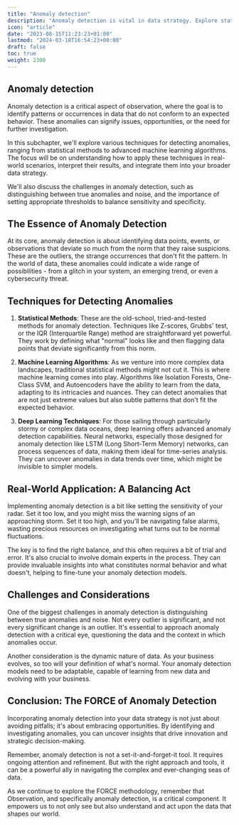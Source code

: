 ```yaml
---
title: "Anomaly detection"
description: "Anomaly detection is vital in data strategy. Explore statistical, machine learning, and deep learning techniques."
icon: "article"
date: "2023-08-15T11:23:23+01:00"
lastmod: "2024-03-18T16:54:23+00:00"
draft: false
toc: true
weight: 2300
---
```


## Anomaly detection

Anomaly detection is a critical aspect of observation, where the goal is to identify patterns or occurrences in data that do not conform to an expected behavior. These anomalies can signify issues, opportunities, or the need for further investigation.

In this subchapter, we'll explore various techniques for detecting anomalies, ranging from statistical methods to advanced machine learning algorithms. The focus will be on understanding how to apply these techniques in real-world scenarios, interpret their results, and integrate them into your broader data strategy.

We'll also discuss the challenges in anomaly detection, such as distinguishing between true anomalies and noise, and the importance of setting appropriate thresholds to balance sensitivity and specificity.

## The Essence of Anomaly Detection

At its core, anomaly detection is about identifying data points, events, or observations that deviate so much from the norm that they raise suspicions. These are the outliers, the strange occurrences that don't fit the pattern. In the world of data, these anomalies could indicate a wide range of possibilities - from a glitch in your system, an emerging trend, or even a cybersecurity threat.

## Techniques for Detecting Anomalies

1. **Statistical Methods**: These are the old-school, tried-and-tested methods for anomaly detection. Techniques like Z-scores, Grubbs' test, or the IQR (Interquartile Range) method are straightforward yet powerful. They work by defining what "normal" looks like and then flagging data points that deviate significantly from this norm.

2. **Machine Learning Algorithms**: As we venture into more complex data landscapes, traditional statistical methods might not cut it. This is where machine learning comes into play. Algorithms like Isolation Forests, One-Class SVM, and Autoencoders have the ability to learn from the data, adapting to its intricacies and nuances. They can detect anomalies that are not just extreme values but also subtle patterns that don't fit the expected behavior.

3. **Deep Learning Techniques**: For those sailing through particularly stormy or complex data oceans, deep learning offers advanced anomaly detection capabilities. Neural networks, especially those designed for anomaly detection like LSTM (Long Short-Term Memory) networks, can process sequences of data, making them ideal for time-series analysis. They can uncover anomalies in data trends over time, which might be invisible to simpler models.

## Real-World Application: A Balancing Act

Implementing anomaly detection is a bit like setting the sensitivity of your radar. Set it too low, and you might miss the warning signs of an approaching storm. Set it too high, and you'll be navigating false alarms, wasting precious resources on investigating what turns out to be normal fluctuations.

The key is to find the right balance, and this often requires a bit of trial and error. It's also crucial to involve domain experts in the process. They can provide invaluable insights into what constitutes normal behavior and what doesn't, helping to fine-tune your anomaly detection models.

## Challenges and Considerations

One of the biggest challenges in anomaly detection is distinguishing between true anomalies and noise. Not every outlier is significant, and not every significant change is an outlier. It's essential to approach anomaly detection with a critical eye, questioning the data and the context in which anomalies occur.

Another consideration is the dynamic nature of data. As your business evolves, so too will your definition of what's normal. Your anomaly detection models need to be adaptable, capable of learning from new data and evolving with your business.

## Conclusion: The FORCE of Anomaly Detection

Incorporating anomaly detection into your data strategy is not just about avoiding pitfalls; it's about embracing opportunities. By identifying and investigating anomalies, you can uncover insights that drive innovation and strategic decision-making.

Remember, anomaly detection is not a set-it-and-forget-it tool. It requires ongoing attention and refinement. But with the right approach and tools, it can be a powerful ally in navigating the complex and ever-changing seas of data.

As we continue to explore the FORCE methodology, remember that Observation, and specifically anomaly detection, is a critical component. It empowers us to not only see but also understand and act upon the data that shapes our world.